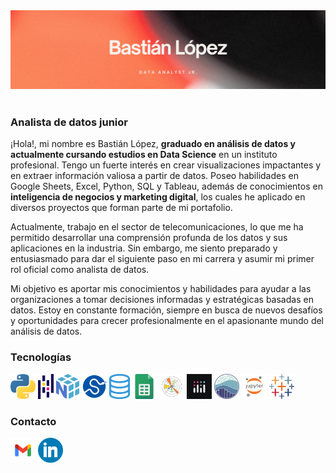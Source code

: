 <div id="header" align="center">
  <img decoding="async" src="Banner.jpg" width="auto"/>
</div>
<br>
<h3>Analista de datos junior</h3>
<p>
¡Hola!, mi nombre es Bastián López, <b>graduado en análisis de datos y actualmente cursando estudios en Data Science</b> en un instituto profesional. Tengo un fuerte interés en crear visualizaciones impactantes y en extraer información valiosa a partir de datos. Poseo habilidades en Google Sheets, Excel, Python, SQL y Tableau, además de conocimientos en <b>inteligencia de negocios y marketing digital</b>, los cuales he aplicado en diversos proyectos que forman parte de mi portafolio.

Actualmente, trabajo en el sector de telecomunicaciones, lo que me ha permitido desarrollar una comprensión profunda de los datos y sus aplicaciones en la industria. Sin embargo, me siento preparado y entusiasmado para dar el siguiente paso en mi carrera y asumir mi primer rol oficial como analista de datos.


Mi objetivo es aportar mis conocimientos y habilidades para ayudar a las organizaciones a tomar decisiones informadas y estratégicas basadas en datos. Estoy en constante formación, siempre en busca de nuevos desafíos y oportunidades para crecer profesionalmente en el apasionante mundo del análisis de datos.
</p>
<h3>Tecnologías</h3>

<img src='226051.webp' alt='python' height='40'> <img src='pandas.png' alt='pandas' height='40'> <img src='numpy.png' alt='numpy' height='40'> <img src='scipy.png' alt='scipy' height='40'> <img src='sql.png' alt='sql' height='40'>  <img src='gsheets.png' alt='google sheets' height='40'> <img src='matplotlib.png' alt='matplotlib' height='40'> <img src='plotly.jpg' alt='plotly' height='40'> <img src='seaborn.png' alt='seaborn' height='40'> <img src='jupyter.png' alt='jupyter' height='40'> <img src='tableau.png' alt='tableau' height='40'>

<!-- <h3>Actividad del repostorio</h3>

[![Ashutosh's github activity graph](https://github-readme-activity-graph.vercel.app/graph?username=BastianLQ&theme=github&custom_title=Contribuciones%20del%20último%20mes&hide_border=true&bg_color=0C0C0C&line=6E474A&point=F8895E)](https://github.com/ashutosh00710/github-readme-activity-graph) -->

<h3>Contacto</h3>

[<img src='gmail.webp' alt='gmail' height='40'>](https://bastiandavidlopez@gmail.com) [<img src='linkedin.webp' alt='linkedin' height='40'>](https://www.linkedin.com/in/basti%C3%A1n-l%C3%B3pez-data-analyst/)
